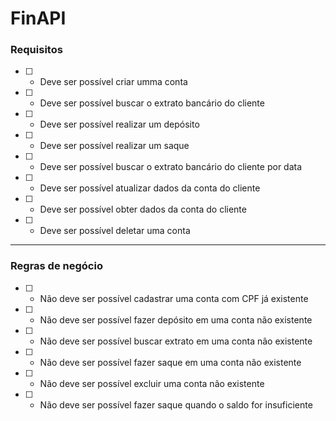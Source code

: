 # FinAPI

### Requisitos
- [ ] - Deve ser possível criar umma conta
- [ ] - Deve ser possível buscar o extrato bancário do cliente
- [ ] - Deve ser possível realizar um depósito
- [ ] - Deve ser possível realizar um saque
- [ ] - Deve ser possível buscar o extrato bancário do cliente por data
- [ ] - Deve ser possível atualizar dados da conta do cliente
- [ ] - Deve ser possível obter dados da conta do cliente
- [ ] - Deve ser possível deletar uma conta

---

### Regras de negócio
- [ ] - Não deve ser possível cadastrar uma conta com CPF já existente
- [ ] - Não deve ser possível fazer depósito em uma conta não existente
- [ ] - Não deve ser possível buscar extrato em uma conta não existente
- [ ] - Não deve ser possível fazer saque em uma conta não existente
- [ ] - Não deve ser possível excluir uma conta não existente
- [ ] - Não deve ser possível fazer saque quando o saldo for insuficiente
